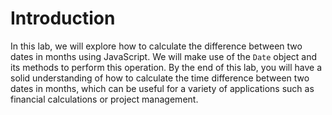 # Introduction

In this lab, we will explore how to calculate the difference between two dates in months using JavaScript. We will make use of the `Date` object and its methods to perform this operation. By the end of this lab, you will have a solid understanding of how to calculate the time difference between two dates in months, which can be useful for a variety of applications such as financial calculations or project management.
